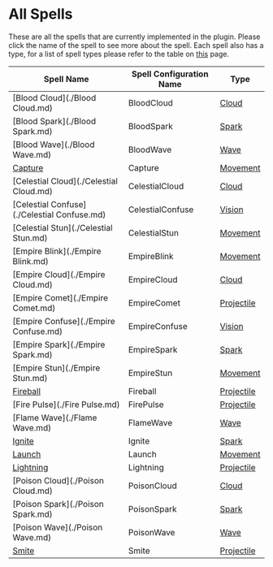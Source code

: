 # All Spells

These are all the spells that are currently implemented in the plugin. Please click the name of the spell to see more about the spell. Each spell also has a type, for a list of spell types please refer to the table on [this](./Types/All.md) page.

| Spell Name                                  | Spell Configuration Name | Type                                |
| ------------------------------------------- | ------------------------ | ----------------------------------- |
| [Blood Cloud](./Blood Cloud.md)             | BloodCloud               | [Cloud](./Types/Cloud.md)           |
| [Blood Spark](./Blood Spark.md)             | BloodSpark               | [Spark](./Types/Spark.md)           |
| [Blood Wave](./Blood Wave.md)               | BloodWave                | [Wave](./Types/Wave.md)             |
| [Capture](./Capture.md)                     | Capture                  | [Movement](./Types/Movement.md)     |
| [Celestial Cloud](./Celestial Cloud.md)     | CelestialCloud           | [Cloud](./Types/Cloud.md)           |
| [Celestial Confuse](./Celestial Confuse.md) | CelestialConfuse         | [Vision](./Types/Vision.md)         |
| [Celestial Stun](./Celestial Stun.md)       | CelestialStun            | [Movement](./Types/Movement.md)     |
| [Empire Blink](./Empire Blink.md)           | EmpireBlink              | [Movement](./Types/Movement.md)     |
| [Empire Cloud](./Empire Cloud.md)           | EmpireCloud              | [Cloud](./Types/Cloud.md)           |
| [Empire Comet](./Empire Comet.md)           | EmpireComet              | [Projectile](./Types/Projectile.md) |
| [Empire Confuse](./Empire Confuse.md)       | EmpireConfuse            | [Vision](./Types/Vision.md)         |
| [Empire Spark](./Empire Spark.md)           | EmpireSpark              | [Spark](./Types/Spark.md)           |
| [Empire Stun](./Empire Stun.md)             | EmpireStun               | [Movement](./Types/Movement.md)     |
| [Fireball](./Fireball.md)                   | Fireball                 | [Projectile](./Types/Projectile.md) |
| [Fire Pulse](./Fire Pulse.md)               | FirePulse                | [Projectile](./Types/Projectile.md) |
| [Flame Wave](./Flame Wave.md)               | FlameWave                | [Wave](./Types/Wave.md)             |
| [Ignite](./Ignite.md)                       | Ignite                   | [Spark](./Types/Spark.md)           |
| [Launch](./Launch.md)                       | Launch                   | [Movement](./Types/Movement.md)     |
| [Lightning](./Lightning.md)                 | Lightning                | [Projectile](./Types/Projectile.md) |
| [Poison Cloud](./Poison Cloud.md)           | PoisonCloud              | [Cloud](./Types/Cloud.md)           |
| [Poison Spark](./Poison Spark.md)           | PoisonSpark              | [Spark](./Types/Spark.md)           |
| [Poison Wave](./Poison Wave.md)             | PoisonWave               | [Wave](./Types/Wave.md)             |
| [Smite](./Smite.md)                         | Smite                    | [Projectile](./Types/Projectile.md) |

